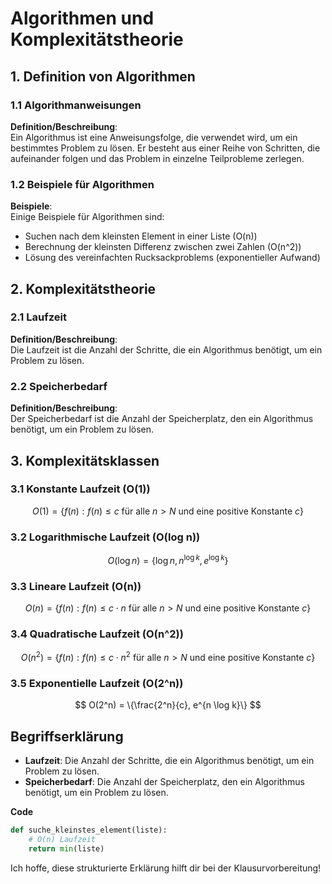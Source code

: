 # Algorithmen und Komplexitätstheorie

## 1. Definition von Algorithmen

### 1.1 Algorithmanweisungen
**Definition/Beschreibung**:  
Ein Algorithmus ist eine Anweisungsfolge, die verwendet wird, um ein bestimmtes Problem zu lösen. Er besteht aus einer Reihe von Schritten, die aufeinander folgen und das Problem in einzelne Teilprobleme zerlegen.

### 1.2 Beispiele für Algorithmen
**Beispiele**:  
Einige Beispiele für Algorithmen sind:

* Suchen nach dem kleinsten Element in einer Liste (O(n))
* Berechnung der kleinsten Differenz zwischen zwei Zahlen (O(n^2))
* Lösung des vereinfachten Rucksackproblems (exponentieller Aufwand)

## 2. Komplexitätstheorie

### 2.1 Laufzeit
**Definition/Beschreibung**:  
Die Laufzeit ist die Anzahl der Schritte, die ein Algorithmus benötigt, um ein Problem zu lösen.

### 2.2 Speicherbedarf
**Definition/Beschreibung**:  
Der Speicherbedarf ist die Anzahl der Speicherplatz, den ein Algorithmus benötigt, um ein Problem zu lösen.

## 3. Komplexitätsklassen

### 3.1 Konstante Laufzeit (O(1))
$$ O(1) = \{f(n): f(n) \leq c \text{ für alle } n > N \text{ und eine positive Konstante } c\} $$

### 3.2 Logarithmische Laufzeit (O(log n))
$$ O(\log n) = \{\log n, n^{\log k}, e^{\log k}\} $$

### 3.3 Lineare Laufzeit (O(n))
$$ O(n) = \{f(n): f(n) \leq c \cdot n \text{ für alle } n > N \text{ und eine positive Konstante } c\} $$

### 3.4 Quadratische Laufzeit (O(n^2))
$$ O(n^2) = \{f(n): f(n) \leq c \cdot n^2 \text{ für alle } n > N \text{ und eine positive Konstante } c\} $$

### 3.5 Exponentielle Laufzeit (O(2^n))
$$ O(2^n) = \{\frac{2^n}{c}, e^{n \log k}\} $$

## Begriffserklärung
* **Laufzeit**: Die Anzahl der Schritte, die ein Algorithmus benötigt, um ein Problem zu lösen.
* **Speicherbedarf**: Die Anzahl der Speicherplatz, den ein Algorithmus benötigt, um ein Problem zu lösen.

**Code**
```python
def suche_kleinstes_element(liste):
    # O(n) Laufzeit
    return min(liste)
```

Ich hoffe, diese strukturierte Erklärung hilft dir bei der Klausurvorbereitung!